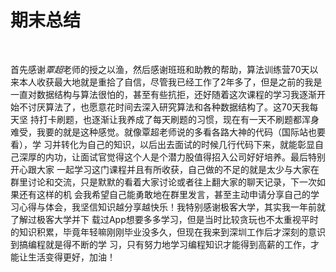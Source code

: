 期末总结
====
<br>

首先感谢*覃超*老师的授之以渔，然后感谢班班和助教的帮助，算法训练营70天以来本人收获最大地就是重拾了自信，尽管我已经工作了2年多了，但是之前的我是
一直对数据结构与算法很怕的，甚至有些抗拒，还好随着这次课程的学习我逐渐开始不讨厌算法了，也愿意花时间去深入研究算法和各种数据结构了。这70天我每天坚
持打卡刷题，也逐渐让我养成了每天刷题的习惯，现在有一天不刷题都浑身难受，我要的就是这种感觉。就像覃超老师说的多看各路大神的代码（国际站也要看），学
习并转化为自己的知识，以后出去面试的时候几行代码下来，就能彰显自己深厚的内功，让面试官觉得这个人是个潜力股值得招入公司好好培养。最后特别开心跟大家
一起学习这门课程并且有所收获，自己做的不足的就是太少与大家在群里讨论和交流，只是默默的看着大家讨论或者往上翻大家的聊天记录，下一次如果还有这样的机
会我希望自己能勇敢地在群里发言，甚至主动申请分享自己的学习心得与体会，我坚信知识越分享越快乐！我特别感谢极客大学，其实我一年前就了解过极客大学并下
载过App想要多多学习，但是当时比较贪玩也不太重视平时的知识积累，毕竟年轻嘛刚刚毕业没多久，但现在我来到深圳工作后才深刻的意识到搞编程就是得不断的学
习，只有努力地学习编程知识才能得到高薪的工作，才能让生活变得更好，加油！
